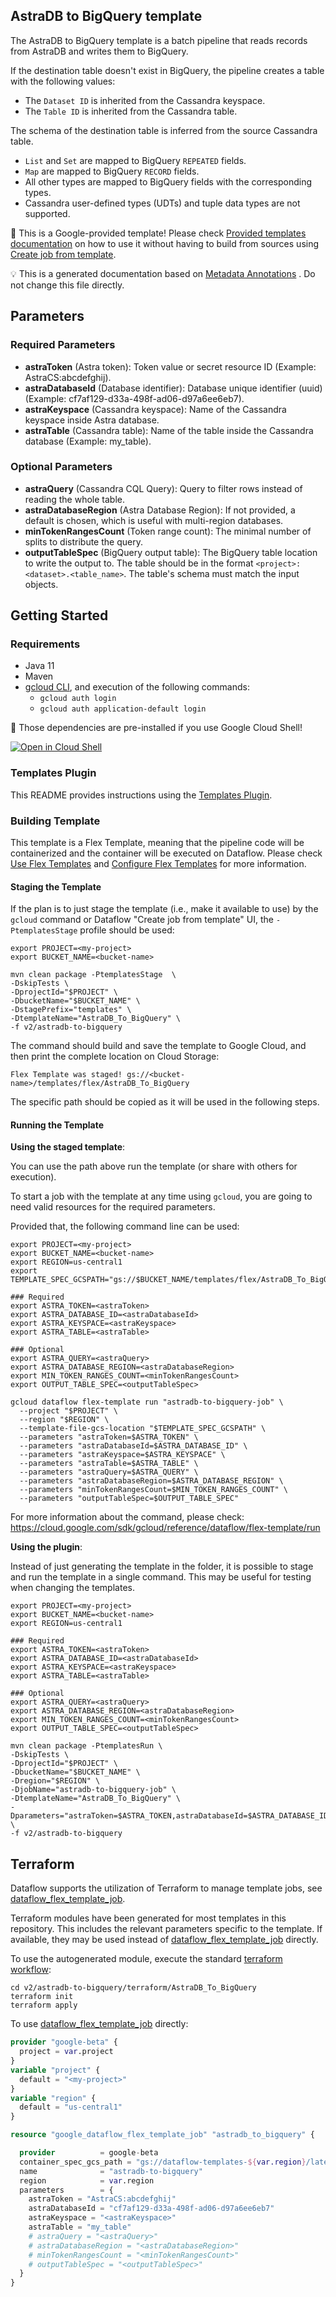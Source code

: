 
AstraDB to BigQuery template
---
The AstraDB to BigQuery template is a batch pipeline that reads records from
AstraDB and writes them to BigQuery.

If the destination table doesn't exist in BigQuery, the pipeline creates a table
with the following values:
- The `Dataset ID` is inherited from the Cassandra keyspace.
- The `Table ID` is inherited from the Cassandra table.

The schema of the destination table is inferred from the source Cassandra table.
- `List` and `Set` are mapped to BigQuery `REPEATED` fields.
- `Map` are mapped to BigQuery `RECORD` fields.
- All other types are mapped to BigQuery fields with the corresponding types.
- Cassandra user-defined types (UDTs) and tuple data types are not supported.


:memo: This is a Google-provided template! Please
check [Provided templates documentation](https://cloud.google.com/dataflow/docs/guides/templates/provided/astradb-to-bigquery)
on how to use it without having to build from sources using [Create job from template](https://console.cloud.google.com/dataflow/createjob?template=AstraDB_To_BigQuery).

:bulb: This is a generated documentation based
on [Metadata Annotations](https://github.com/GoogleCloudPlatform/DataflowTemplates#metadata-annotations)
. Do not change this file directly.

## Parameters

### Required Parameters

* **astraToken** (Astra token): Token value or secret resource ID (Example: AstraCS:abcdefghij).
* **astraDatabaseId** (Database identifier): Database unique identifier (uuid) (Example: cf7af129-d33a-498f-ad06-d97a6ee6eb7).
* **astraKeyspace** (Cassandra keyspace): Name of the Cassandra keyspace inside Astra database.
* **astraTable** (Cassandra table): Name of the table inside the Cassandra database (Example: my_table).

### Optional Parameters

* **astraQuery** (Cassandra CQL Query): Query to filter rows instead of reading the whole table.
* **astraDatabaseRegion** (Astra Database Region): If not provided, a default is chosen, which is useful with multi-region databases.
* **minTokenRangesCount** (Token range count): The minimal number of splits to distribute the query.
* **outputTableSpec** (BigQuery output table): The BigQuery table location to write the output to. The table should be in the format `<project>:<dataset>.<table_name>`. The table's schema must match the input objects.



## Getting Started

### Requirements

* Java 11
* Maven
* [gcloud CLI](https://cloud.google.com/sdk/gcloud), and execution of the
  following commands:
  * `gcloud auth login`
  * `gcloud auth application-default login`

:star2: Those dependencies are pre-installed if you use Google Cloud Shell!

[![Open in Cloud Shell](http://gstatic.com/cloudssh/images/open-btn.svg)](https://console.cloud.google.com/cloudshell/editor?cloudshell_git_repo=https%3A%2F%2Fgithub.com%2FGoogleCloudPlatform%2FDataflowTemplates.git&cloudshell_open_in_editor=v2/astradb-to-bigquery/src/main/java/com/google/cloud/teleport/v2/astradb/templates/AstraDbToBigQuery.java)

### Templates Plugin

This README provides instructions using
the [Templates Plugin](https://github.com/GoogleCloudPlatform/DataflowTemplates#templates-plugin).

### Building Template

This template is a Flex Template, meaning that the pipeline code will be
containerized and the container will be executed on Dataflow. Please
check [Use Flex Templates](https://cloud.google.com/dataflow/docs/guides/templates/using-flex-templates)
and [Configure Flex Templates](https://cloud.google.com/dataflow/docs/guides/templates/configuring-flex-templates)
for more information.

#### Staging the Template

If the plan is to just stage the template (i.e., make it available to use) by
the `gcloud` command or Dataflow "Create job from template" UI,
the `-PtemplatesStage` profile should be used:

```shell
export PROJECT=<my-project>
export BUCKET_NAME=<bucket-name>

mvn clean package -PtemplatesStage  \
-DskipTests \
-DprojectId="$PROJECT" \
-DbucketName="$BUCKET_NAME" \
-DstagePrefix="templates" \
-DtemplateName="AstraDB_To_BigQuery" \
-f v2/astradb-to-bigquery
```


The command should build and save the template to Google Cloud, and then print
the complete location on Cloud Storage:

```
Flex Template was staged! gs://<bucket-name>/templates/flex/AstraDB_To_BigQuery
```

The specific path should be copied as it will be used in the following steps.

#### Running the Template

**Using the staged template**:

You can use the path above run the template (or share with others for execution).

To start a job with the template at any time using `gcloud`, you are going to
need valid resources for the required parameters.

Provided that, the following command line can be used:

```shell
export PROJECT=<my-project>
export BUCKET_NAME=<bucket-name>
export REGION=us-central1
export TEMPLATE_SPEC_GCSPATH="gs://$BUCKET_NAME/templates/flex/AstraDB_To_BigQuery"

### Required
export ASTRA_TOKEN=<astraToken>
export ASTRA_DATABASE_ID=<astraDatabaseId>
export ASTRA_KEYSPACE=<astraKeyspace>
export ASTRA_TABLE=<astraTable>

### Optional
export ASTRA_QUERY=<astraQuery>
export ASTRA_DATABASE_REGION=<astraDatabaseRegion>
export MIN_TOKEN_RANGES_COUNT=<minTokenRangesCount>
export OUTPUT_TABLE_SPEC=<outputTableSpec>

gcloud dataflow flex-template run "astradb-to-bigquery-job" \
  --project "$PROJECT" \
  --region "$REGION" \
  --template-file-gcs-location "$TEMPLATE_SPEC_GCSPATH" \
  --parameters "astraToken=$ASTRA_TOKEN" \
  --parameters "astraDatabaseId=$ASTRA_DATABASE_ID" \
  --parameters "astraKeyspace=$ASTRA_KEYSPACE" \
  --parameters "astraTable=$ASTRA_TABLE" \
  --parameters "astraQuery=$ASTRA_QUERY" \
  --parameters "astraDatabaseRegion=$ASTRA_DATABASE_REGION" \
  --parameters "minTokenRangesCount=$MIN_TOKEN_RANGES_COUNT" \
  --parameters "outputTableSpec=$OUTPUT_TABLE_SPEC"
```

For more information about the command, please check:
https://cloud.google.com/sdk/gcloud/reference/dataflow/flex-template/run


**Using the plugin**:

Instead of just generating the template in the folder, it is possible to stage
and run the template in a single command. This may be useful for testing when
changing the templates.

```shell
export PROJECT=<my-project>
export BUCKET_NAME=<bucket-name>
export REGION=us-central1

### Required
export ASTRA_TOKEN=<astraToken>
export ASTRA_DATABASE_ID=<astraDatabaseId>
export ASTRA_KEYSPACE=<astraKeyspace>
export ASTRA_TABLE=<astraTable>

### Optional
export ASTRA_QUERY=<astraQuery>
export ASTRA_DATABASE_REGION=<astraDatabaseRegion>
export MIN_TOKEN_RANGES_COUNT=<minTokenRangesCount>
export OUTPUT_TABLE_SPEC=<outputTableSpec>

mvn clean package -PtemplatesRun \
-DskipTests \
-DprojectId="$PROJECT" \
-DbucketName="$BUCKET_NAME" \
-Dregion="$REGION" \
-DjobName="astradb-to-bigquery-job" \
-DtemplateName="AstraDB_To_BigQuery" \
-Dparameters="astraToken=$ASTRA_TOKEN,astraDatabaseId=$ASTRA_DATABASE_ID,astraKeyspace=$ASTRA_KEYSPACE,astraTable=$ASTRA_TABLE,astraQuery=$ASTRA_QUERY,astraDatabaseRegion=$ASTRA_DATABASE_REGION,minTokenRangesCount=$MIN_TOKEN_RANGES_COUNT,outputTableSpec=$OUTPUT_TABLE_SPEC" \
-f v2/astradb-to-bigquery
```

## Terraform

Dataflow supports the utilization of Terraform to manage template jobs,
see [dataflow_flex_template_job](https://registry.terraform.io/providers/hashicorp/google/latest/docs/resources/dataflow_flex_template_job).

Terraform modules have been generated for most templates in this repository. This includes the relevant parameters
specific to the template. If available, they may be used instead of
[dataflow_flex_template_job](https://registry.terraform.io/providers/hashicorp/google/latest/docs/resources/dataflow_flex_template_job)
directly.

To use the autogenerated module, execute the standard
[terraform workflow](https://developer.hashicorp.com/terraform/intro/core-workflow):

```shell
cd v2/astradb-to-bigquery/terraform/AstraDB_To_BigQuery
terraform init
terraform apply
```

To use
[dataflow_flex_template_job](https://registry.terraform.io/providers/hashicorp/google/latest/docs/resources/dataflow_flex_template_job)
directly:

```terraform
provider "google-beta" {
  project = var.project
}
variable "project" {
  default = "<my-project>"
}
variable "region" {
  default = "us-central1"
}

resource "google_dataflow_flex_template_job" "astradb_to_bigquery" {

  provider          = google-beta
  container_spec_gcs_path = "gs://dataflow-templates-${var.region}/latest/flex/AstraDB_To_BigQuery"
  name              = "astradb-to-bigquery"
  region            = var.region
  parameters        = {
    astraToken = "AstraCS:abcdefghij"
    astraDatabaseId = "cf7af129-d33a-498f-ad06-d97a6ee6eb7"
    astraKeyspace = "<astraKeyspace>"
    astraTable = "my_table"
    # astraQuery = "<astraQuery>"
    # astraDatabaseRegion = "<astraDatabaseRegion>"
    # minTokenRangesCount = "<minTokenRangesCount>"
    # outputTableSpec = "<outputTableSpec>"
  }
}
```

